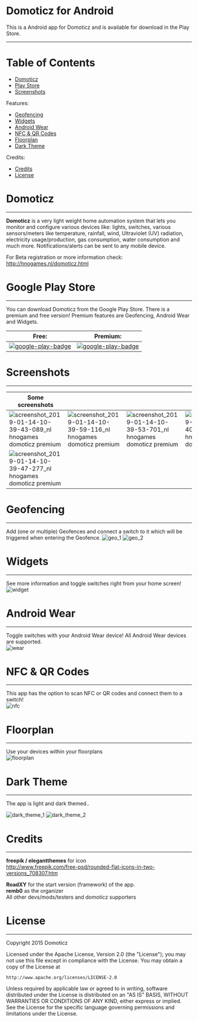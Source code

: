 # Domoticz for Android
This is a Android app for Domoticz and is available for download in the Play Store.


-----

# Table of Contents
- [Domoticz](#domoticz)
- [Play Store](#google-play-store)
- [Screenshots](#screenshots)

Features:
- [Geofencing](#geofencing)
- [Widgets](#widgets)
- [Android Wear](#android-wear)
- [NFC & QR Codes](#nfc--qr-codes)
- [Floorplan](#floorplan)
- [Dark Theme](#dark-theme)

Credits:
- [Credits](#credits)
- [License](#license)



# Domoticz
-----
**Domoticz** is a very light weight home automation system that lets you monitor and configure various devices like: lights, switches, various sensors/meters like temperature, rainfall, wind, Ultraviolet (UV) radiation, electricity usage/production, gas consumption, water consumption and much more. Notifications/alerts can be sent to any mobile device.

For Beta registration or more information check:  
http://hnogames.nl/domoticz.html


# Google Play Store
-----
You can download Domoticz from the Google Play Store. There is a premium and free version! Premium features are Geofencing, Android Wear and Widgets.  

| **Free:**  | **Premium:**   |
| ------------- | ------------- |
| [![google-play-badge](https://cloud.githubusercontent.com/assets/14561640/22199304/96017fa6-e15a-11e6-99bd-6fd3412eac8e.png)](https://play.google.com/store/apps/details?id=nl.hnogames.domoticz)  | [![google-play-badge](https://cloud.githubusercontent.com/assets/14561640/22199304/96017fa6-e15a-11e6-99bd-6fd3412eac8e.png)](https://play.google.com/store/apps/details?id=nl.hnogames.domoticz.premium)  |


# Screenshots
-----


| Some screenshots   |   |   |   |   |
| ------------- | ------------- | ------------- | ------------- | ------------- |
|  ![screenshot_2019-01-14-10-39-43-089_nl hnogames domoticz premium](https://user-images.githubusercontent.com/14561640/51106118-28c0fb00-17eb-11e9-9930-8ed8537b37f3.png) | ![screenshot_2019-01-14-10-39-59-116_nl hnogames domoticz premium](https://user-images.githubusercontent.com/14561640/51106119-28c0fb00-17eb-11e9-8e79-6db1c2303422.png)  |  ![screenshot_2019-01-14-10-39-53-701_nl hnogames domoticz premium](https://user-images.githubusercontent.com/14561640/51106120-28c0fb00-17eb-11e9-98e1-1beb7b0198ea.png) |  ![screenshot_2019-01-14-10-40-10-106_nl hnogames domoticz premium](https://user-images.githubusercontent.com/14561640/51106121-28c0fb00-17eb-11e9-8025-7c52fc9281b0.png) | 
![screenshot_2019-01-14-10-39-47-277_nl hnogames domoticz premium](https://user-images.githubusercontent.com/14561640/51106124-29599180-17eb-11e9-8fc0-1b967569ab0d.png)  |


# Geofencing
-----
Add (one or multiple) Geofences and connect a switch to it which will be triggered when entering the Geofence.
![geo_1](https://user-images.githubusercontent.com/14561640/51105938-b223fd80-17ea-11e9-8026-fa7148ab35ef.png) ![geo_2](https://user-images.githubusercontent.com/14561640/51105944-b6501b00-17ea-11e9-826b-29b7295c6758.png)


# Widgets
-----
See more information and toggle switches right from your home screen!  
![widget](https://user-images.githubusercontent.com/14561640/51105992-d7b10700-17ea-11e9-9c6f-c361ca3aec7f.png)


# Android Wear
-----
Toggle switches with your Android Wear device!
All Android Wear devices are supported.  
![wear](https://cloud.githubusercontent.com/assets/14561640/11994714/ae6705ba-aa43-11e5-8e0c-5586607cdc6d.png)


# NFC & QR Codes
-----
This app has the option to scan NFC or QR codes and connect them to a switch!  
![nfc](https://user-images.githubusercontent.com/14561640/51105729-16928d00-17ea-11e9-9e85-97386717abdd.png)


# Floorplan
-----
Use your devices within your floorplans  
![floorplan](https://user-images.githubusercontent.com/14561640/51106016-e3043280-17ea-11e9-806a-0443e7b3ab95.png)


# Dark Theme
-----
The app is light and dark themed..  

![dark_theme_1](https://user-images.githubusercontent.com/14561640/51105649-e0eda400-17e9-11e9-80f6-f69e93022e73.png) ![dark_theme_2](https://user-images.githubusercontent.com/14561640/51105651-e0eda400-17e9-11e9-84d9-be83fa89a09c.png)


# Credits
-----
**freepik / elegantthemes** for icon  
http://www.freepik.com/free-psd/rounded-flat-icons-in-two-versions_708307.htm

**RoadXY** for the start version (framework) of the app.  
**remb0** as the organizer   
All other devs/mods/testers and domoticz supporters


# License
-----
Copyright 2015 Domoticz

Licensed under the Apache License, Version 2.0 (the "License");
you may not use this file except in compliance with the License.
You may obtain a copy of the License at

    http://www.apache.org/licenses/LICENSE-2.0

Unless required by applicable law or agreed to in writing, software
distributed under the License is distributed on an "AS IS" BASIS,
WITHOUT WARRANTIES OR CONDITIONS OF ANY KIND, either express or implied.
See the License for the specific language governing permissions and
limitations under the License.
